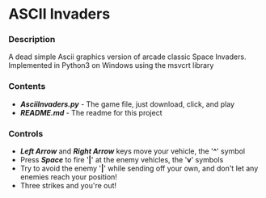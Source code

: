 # ASCII Invaders

### Description
A dead simple Ascii graphics version of arcade classic Space Invaders. Implemented in Python3 on Windows using the msvcrt library

### Contents
- ***AsciiInvaders.py*** - The game file, just download, click, and play
- ***README.md*** - The readme for this project

### Controls
- ***Left Arrow*** and ***Right Arrow*** keys move your vehicle, the '**^**' symbol
- Press ***Space*** to fire '**|**' at the enemy vehicles, the '**v**' symbols
- Try to avoid the enemy '**|**' while sending off your own, and don't let any enemies reach your position! 
- Three strikes and you're out!
